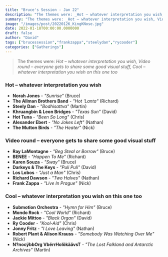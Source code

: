 ```yaml
---
title: "Bruce's Session - Jan 22"
description: "The themes were: _Hot – whatever interpretation you wish, Video round – everyone gets to share some good visual stuff, Cool – whatever interpretation you wish on this one too_"
summary: "The themes were: _Hot – whatever interpretation you wish, Video round – everyone gets to share some good visual stuff, Cool – whatever interpretation you wish on this one too_"
image: "/images/post/20220126_KingKNose.jpg"
date: 2022-01-18T00:00:00.0000000
draft: false
author: "David"
tags: ["brucessession","frankzappa","steelydan","rycooder"]
categories: ["Gatherings"]
---
```

> The themes were: _Hot – whatever interpretation you wish, Video round – everyone gets to share some good visual stuff, Cool – whatever interpretation you wish on this one too_
### Hot – whatever interpretation you wish
- **Norah Jones** - _"Sunrise"_ (Bruce)
- **The Allman Brothers Band** - _"Hot 'Lanta"_ (Richard)
- **Steely Dan** - _"Bodhisattva"_ (Martin)
- **Khruangbin & Leon Bridges** - _"Texas Sun"_ (David)
- **Hot Tuna** - _"Been So Long"_ (Chris)
- **Alexander Ebert** - _"No Jokes Left"_ (Nathan)
- **The Mutton Birds** - _"The Heater"_ (Nick)
### Video round – everyone gets to share some good visual stuff
- **Ray LaMontagne** - _"Beg Steal or Borrow"_ (Bruce)
- **BENEE** - _"Happen To Me"_ (Richard)
- **Karen Souza** - _"Sway"_ (Bruce)
- **Darkeys & The Keys** - _"Puli Puli"_ (David)
- **Los Lobos** - _"Just a Man"_ (Chris)
- **Richard Dawson** - _"Two Halves"_ (Nathan)
- **Frank Zappa** - _"Live In Prague"_ (Nick)
### Cool – whatever interpretation you wish on this one too
- **Submotion Orchestra** - _"Hymn for Him"_ (Bruce)
- **Mondo Rock** - _"Cool World"_ (Richard)
- **Jackie Mittoo** - _"Black Organ"_ (David)
- **Ry Cooder** - _"Kool-Aid"_ (Chris)
- **Jonny Fritz** - _"I Love Leaving"_ (Nathan)
- **Robert Plant & Alison Krauss** - _"Somebody Was Watching Over Me"_ (Nick)
- **N?nocÿbbOrg VbërrHolökäävsT** - _"The Lost Falkland and Antarctic Archives"_ (Martin)
